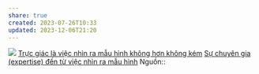 ```yaml
---
share: true
created: 2023-07-26T10:33
updated: 2023-12-06T21:20
---
```


![](https://upload.wikimedia.org/wikipedia/commons/thumb/5/57/Competence_Hierarchy_adapted_from_Noel_Burch_by_Igor_Kokcharov.svg/440px-Competence_Hierarchy_adapted_from_Noel_Burch_by_Igor_Kokcharov.svg.png) 
[Trực giác là việc nhìn ra mẫu hình không hơn không kém](../../Ngh%C4%A9%20v%E1%BB%81%20vi%E1%BB%87c%20ngh%C4%A9/Khoa%20h%E1%BB%8Dc%20nh%E1%BA%ADn%20th%E1%BB%A9c/Tr%E1%BB%B1c%20gi%C3%A1c%20l%C3%A0%20vi%E1%BB%87c%20nh%C3%ACn%20ra%20m%E1%BA%ABu%20h%C3%ACnh%20kh%C3%B4ng%20h%C6%A1n%20kh%C3%B4ng%20k%C3%A9m.md)
[Sự chuyên gia (expertise) đến từ việc nhìn ra mẫu hình](../../Ngh%C4%A9%20v%E1%BB%81%20vi%E1%BB%87c%20ngh%C4%A9/S%E1%BB%B1%20chuy%C3%AAn%20gia%20(expertise)%20%C4%91%E1%BA%BFn%20t%E1%BB%AB%20vi%E1%BB%87c%20nh%C3%ACn%20ra%20m%E1%BA%ABu%20h%C3%ACnh.md)
Nguồn::
